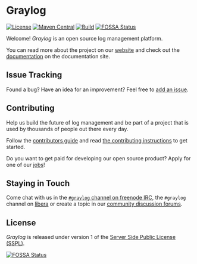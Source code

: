 # Graylog

[![License](https://img.shields.io/badge/license-SSPL-green)](https://www.mongodb.com/licensing/server-side-public-license)
[![Maven Central](https://img.shields.io/maven-central/v/org.graylog2/graylog2-server.svg)](http://mvnrepository.com/artifact/org.graylog2/graylog2-server)
[![Build](https://github.com/Graylog2/graylog2-server/actions/workflows/build.yml/badge.svg)](https://github.com/Graylog2/graylog2-server/actions/workflows/build.yml)
[![FOSSA Status](https://app.fossa.com/api/projects/git%2Bgithub.com%2Fjerenico%2Fgraylog2-server.svg?type=shield)](https://app.fossa.com/projects/git%2Bgithub.com%2Fjerenico%2Fgraylog2-server?ref=badge_shield)

Welcome! _Graylog_ is an open source log management platform.

You can read more about the project on our [website](https://www.graylog.org/) and check out the [documentation](http://docs.graylog.org/) on the documentation site.


## Issue Tracking

Found a bug? Have an idea for an improvement? Feel free to [add an issue](../../issues).


## Contributing

Help us build the future of log management and be part of a project that is used by thousands of people out there every day.

Follow the [contributors guide](https://www.graylog.org/community) and read [the contributing instructions](CONTRIBUTING.md) to get started.

Do you want to get paid for developing our open source product? Apply for one of our [jobs](https://www.graylog.org/careers)!

## Staying in Touch

Come chat with us in the [`#graylog` channel on freenode IRC](https://webchat.freenode.net/?channels=%23graylog), the `#graylog` channel on [libera](https://libera.chat/) or create a topic in our [community discussion forums](https://community.graylog.org/).

## License

_Graylog_ is released under version 1 of the [Server Side Public License (SSPL)](LICENSE).


[![FOSSA Status](https://app.fossa.com/api/projects/git%2Bgithub.com%2Fjerenico%2Fgraylog2-server.svg?type=large)](https://app.fossa.com/projects/git%2Bgithub.com%2Fjerenico%2Fgraylog2-server?ref=badge_large)